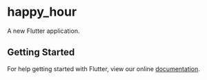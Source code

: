 # happy_hour

A new Flutter application.

## Getting Started

For help getting started with Flutter, view our online
[documentation](https://flutter.io/).
